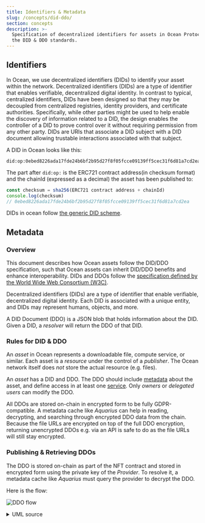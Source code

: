 ```yaml
---
title: Identifiers & Metadata
slug: /concepts/did-ddo/
section: concepts
description: >-
  Specification of decentralized identifiers for assets in Ocean Protocol using
  the DID & DDO standards.
---
```



## Identifiers 

In Ocean, we use decentralized identifiers (DIDs) to identify your asset within the network. Decentralized identifiers (DIDs) are a type of identifier that enables verifiable, decentralized digital identity. In contrast to typical, centralized identifiers, DIDs have been designed so that they may be decoupled from centralized registries, identity providers, and certificate authorities. Specifically, while other parties might be used to help enable the discovery of information related to a DID, the design enables the controller of a DID to prove control over it without requiring permission from any other party. DIDs are URIs that associate a DID subject with a DID document allowing trustable interactions associated with that subject.

A DID in Ocean looks like this:

```
did:op:0ebed8226ada17fde24b6bf2b95d27f8f05fcce09139ff5cec31f6d81a7cd2ea
```

The part after `did:op:` is the ERC721 contract address(in checksum format) and the chainId (expressed as a decimal) the asset has been published to:

```js
const checksum = sha256(ERC721 contract address + chainId)
console.log(checksum)
// 0ebed8226ada17fde24b6bf2b95d27f8f05fcce09139ff5cec31f6d81a7cd2ea
```

DIDs in ocean follow [the generic DID scheme](https://w3c-ccg.github.io/did-spec/#the-generic-did-scheme).

## Metadata



### Overview

This document describes how Ocean assets follow the DID/DDO specification, such that Ocean assets can inherit DID/DDO benefits and enhance interoperability. DIDs and DDOs follow the [specification defined by the World Wide Web Consortium (W3C)](https://w3c-ccg.github.io/did-spec/).

Decentralized identifiers (DIDs) are a type of identifier that enable verifiable, decentralized digital identity. Each DID is associated with a unique entity, and DIDs may represent humans, objects, and more.

A DID Document (DDO) is a JSON blob that holds information about the DID. Given a DID, a _resolver_ will return the DDO of that DID.

### Rules for DID & DDO

An _asset_ in Ocean represents a downloadable file, compute service, or similar. Each asset is a _resource_ under the control of a _publisher_. The Ocean network itself does _not_ store the actual resource (e.g. files).

An _asset_ has a DID and DDO. The DDO should include [metadata](did-ddo.md#metadata) about the asset, and define access in at least one [service](did-ddo.md#services). Only _owners_ or _delegated users_ can modify the DDO.

All DDOs are stored on-chain in encrypted form to be fully GDPR-compatible. A metadata cache like _Aquarius_ can help in reading, decrypting, and searching through encrypted DDO data from the chain. Because the file URLs are encrypted on top of the full DDO encryption, returning unencrypted DDOs e.g. via an API is safe to do as the file URLs will still stay encrypted.


### Publishing & Retrieving DDOs

The DDO is stored on-chain as part of the NFT contract and stored in encrypted form using the private key of the _Provider_. To resolve it, a metadata cache like _Aquarius_ must query the provider to decrypt the DDO.

Here is the flow:

![DDO flow](../../.gitbook/assets/architecture/ddo-flow.png)

<details>

<summary>UML source</summary>

```
title DDO flow

User(Ocean library) -> User(Ocean library): Prepare DDO
User(Ocean library) -> Provider: encrypt DDO
Provider -> User(Ocean library): encryptedDDO
User(Ocean library) -> ERC721 contract: publish encryptedDDO
Aquarius <-> ERC721 contract: monitors ERC721 contract and gets MetdadataCreated Event (contains encryptedDDO)
Aquarius -> ERC721 contract: calls getMetaData()
Aquarius -> Provider: decrypt encryptedDDO, signed request using Aquarius's private key
Provider -> ERC721 contract: checks state using getMetaData()
Provider -> Provider: depending on metadataState (expired,retired) and aquarius address, validates the request
Provider -> Aquarius: DDO
Aquarius -> Aquarius : validate DDO
Aquarius -> Aquarius : cache DDO
Aquarius -> Aquarius : enhance cached DDO in response with additional infos like events & stats
```

</details>
